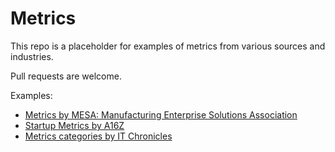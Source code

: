 # Metrics

This repo is a placeholder for examples of metrics from various sources and industries.

Pull requests are welcome.

Examples:

* [Metrics by MESA: Manufacturing Enterprise Solutions Association](examples/manufacturing/metrics_by_mesa_manufacturing_enterprise_solutions_association.md)
* [Startup Metrics by A16Z](examples/startups/startup_metrics_by_a16z.md)
* [Metrics categories by IT Chronicles](examples/metrics_categories_by_it_chronicles.md)
